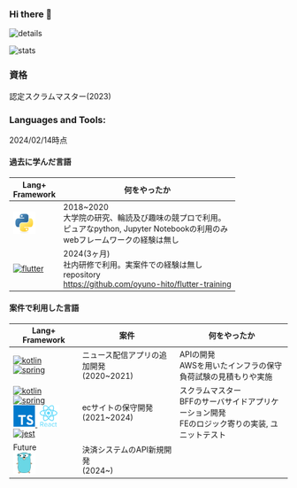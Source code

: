 ### Hi there 👋

![details](https://github-profile-summary-cards.vercel.app/api/cards/profile-details?username=oyuno-hito&theme=nord_bright)

![stats](https://github-readme-stats.vercel.app/api?username=oyuno-hito)

### 資格
認定スクラムマスター(2023)

### Languages and Tools:

2024/02/14時点

#### 過去に学んだ言語
|Lang+<br>Framework|何をやったか|
|--|--|
|<a href="https://www.python.org" target="_blank" rel="noreferrer"> <img src="https://raw.githubusercontent.com/devicons/devicon/master/icons/python/python-original.svg" alt="python" width="40" height="40"/> </a>  |2018~2020<br> 大学院の研究、輪読及び趣味の競プロで利用。<br>ピュアなpython, Jupyter Notebookの利用のみ<br>webフレームワークの経験は無し  |
|<a href="https://flutter.dev" target="_blank" rel="noreferrer"> <img src="https://www.vectorlogo.zone/logos/flutterio/flutterio-icon.svg" alt="flutter" width="40" height="40"/> </a> |2024(3ヶ月)<br>社内研修で利用。実案件での経験は無し<br>repository<br>https://github.com/oyuno-hito/flutter-training|




#### 案件で利用した言語

|Lang+<br>Framework|案件|何をやったか|
|--|--|--|
|<a href="https://kotlinlang.org" target="_blank" rel="noreferrer"> <img src="https://www.vectorlogo.zone/logos/kotlinlang/kotlinlang-icon.svg" alt="kotlin" width="40" height="40"/> </a><a href="https://spring.io/" target="_blank" rel="noreferrer"> <img src="https://www.vectorlogo.zone/logos/springio/springio-icon.svg" alt="spring" width="40" height="40"/> </a>  |ニュース配信アプリの追加開発<br>(2020~2021)|APIの開発<br>AWSを用いたインフラの保守<br>負荷試験の見積もりや実施|
|<a href="https://kotlinlang.org" target="_blank" rel="noreferrer"> <img src="https://www.vectorlogo.zone/logos/kotlinlang/kotlinlang-icon.svg" alt="kotlin" width="40" height="40"/> </a><a href="https://spring.io/" target="_blank" rel="noreferrer"> <img src="https://www.vectorlogo.zone/logos/springio/springio-icon.svg" alt="spring" width="40" height="40"/> </a> <br> <a href="https://www.typescriptlang.org/" target="_blank" rel="noreferrer"> <img src="https://raw.githubusercontent.com/devicons/devicon/master/icons/typescript/typescript-original.svg" alt="typescript" width="40" height="40"/> </a> <a href="https://reactjs.org/" target="_blank" rel="noreferrer"> <img src="https://raw.githubusercontent.com/devicons/devicon/master/icons/react/react-original-wordmark.svg" alt="react" width="40" height="40"/> </a> <a href="https://jestjs.io" target="_blank" rel="noreferrer"> <img src="https://www.vectorlogo.zone/logos/jestjsio/jestjsio-icon.svg" alt="jest" width="40" height="40"/> </a>|ecサイトの保守開発<br>(2021~2024)|スクラムマスター<br>BFFのサーバサイドアプリケーション開発<br>FEのロジック寄りの実装, ユニットテスト|
|Future<br><a href="https://golang.org" target="_blank" rel="noreferrer"> <img src="https://raw.githubusercontent.com/devicons/devicon/master/icons/go/go-original.svg" alt="go" width="40" height="40"/> </a>|決済システムのAPI新規開発<br>(2024~)||
